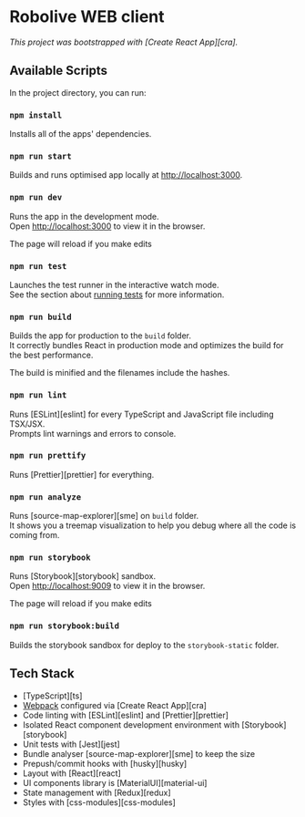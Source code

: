 # Robolive WEB client

_This project was bootstrapped with [Create React App][cra]._

## Available Scripts

In the project directory, you can run:

### `npm install`

Installs all of the apps' dependencies.

### `npm run start`

Builds and runs optimised app locally at [http://localhost:3000](http://localhost:3000).

### `npm run dev`

Runs the app in the development mode.<br />
Open [http://localhost:3000](http://localhost:3000) to view it in the browser.

The page will reload if you make edits

### `npm run test`

Launches the test runner in the interactive watch mode.<br />
See the section about [running tests](https://facebook.github.io/create-react-app/docs/running-tests) for more information.

### `npm run build`

Builds the app for production to the `build` folder.<br />
It correctly bundles React in production mode and optimizes the build for the best performance.

The build is minified and the filenames include the hashes.

### `npm run lint`

Runs [ESLint][eslint] for every TypeScript and JavaScript file including TSX/JSX.<br />
Prompts lint warnings and errors to console.

### `npm run prettify`

Runs [Prettier][prettier] for everything.

### `npm run analyze`

Runs [source-map-explorer][sme] on `build` folder.<br />
It shows you a treemap visualization to help you debug where all the code is coming from.

### `npm run storybook`

Runs [Storybook][storybook] sandbox.<br />
Open [http://localhost:9009](http://localhost:9009) to view it in the browser.

The page will reload if you make edits

### `npm run storybook:build`

Builds the storybook sandbox for deploy to the `storybook-static` folder.

## Tech Stack

- [TypeScript][ts]
- [Webpack](https://webpack.js.org/) configured via [Create React App][cra]
- Code linting with [ESLint][eslint] and [Prettier][prettier]
- Isolated React component development environment with [Storybook][storybook]
- Unit tests with [Jest][jest]
- Bundle analyser [source-map-explorer][sme] to keep the size
- Prepush/commit hooks with [husky][husky]
- Layout with [React][react]
- UI components library is [MaterialUI][material-ui]
- State management with [Redux][redux]
- Styles with [css-modules][css-modules]
